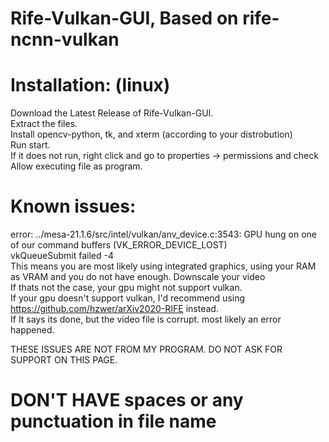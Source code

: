 # Rife-Vulkan-GUI, Based on rife-ncnn-vulkan
# Installation: (linux)
Download the Latest Release of Rife-Vulkan-GUI. <br />
Extract the files. <br />
Install opencv-python, tk, and xterm (according to your distrobution)<br /> 
Run start. <br />
If it does not run, right click and go to properties -> permissions and check Allow executing file as program.<br />


# Known issues: <br />
error: ../mesa-21.1.6/src/intel/vulkan/anv_device.c:3543: GPU hung on one of our command buffers (VK_ERROR_DEVICE_LOST) <br />
vkQueueSubmit failed -4 <br />
This means you are most likely using integrated graphics, using your RAM as VRAM and you do not have enough. Downscale your video<br />
If thats not the case, your gpu might not support vulkan. <br />
If your gpu doesn't support vulkan, I'd recommend using https://github.com/hzwer/arXiv2020-RIFE instead. <br />
If It says its done, but the video file is corrupt. most likely an error happened. <br />

THESE ISSUES ARE NOT FROM MY PROGRAM. DO NOT ASK FOR SUPPORT ON THIS PAGE.
# DON'T HAVE spaces or any punctuation in file name

